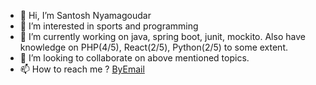 - 👋 Hi, I’m Santosh Nyamagoudar
- 👀 I’m interested in sports and programming
- 🌱 I’m currently working on java, spring boot, junit, mockito. Also have knowledge on PHP(4/5), React(2/5), Python(2/5) to some extent. 
- 💞️ I’m looking to collaborate on above mentioned topics.
- 📫 How to reach me ? [ByEmail](mailto:gitsantosh88@gmail.com)

<!---
cricindian/cricindian is a ✨ special ✨ repository because its `README.md` (this file) appears on your GitHub profile.
You can click the Preview link to take a look at your changes.
--->
